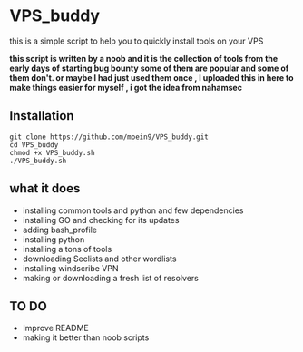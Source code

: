 # VPS_buddy
this is a simple script to help you to quickly install tools on your VPS

**this script is written by a noob and it is the collection of tools from the early days of starting bug bounty some of them are popular and some of them don't. or maybe I had just used them once , I uploaded this in here to make things easier for myself , i got the idea from nahamsec**

## Installation

```
git clone https://github.com/moein9/VPS_buddy.git
cd VPS_buddy
chmod +x VPS_buddy.sh
./VPS_buddy.sh
```

## what it does

*  installing common tools and python and few dependencies
*  installing GO and checking for its updates 
*  adding bash_profile
*  installing python
*  installing a tons of tools
*  downloading Seclists and other wordlists
*  installing windscribe VPN
*  making or downloading a fresh list of resolvers


## TO DO

- Improve README
- making it better than noob scripts

